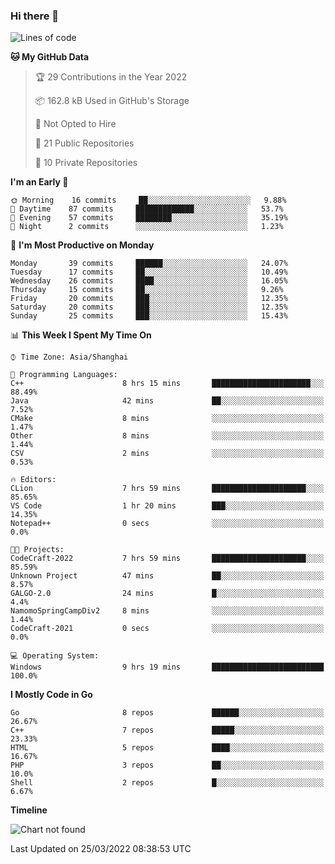 ### Hi there 👋

<!--
**pinelliar/pinelliar** is a ✨ _special_ ✨ repository because its `README.md` (this file) appears on your GitHub profile.

Here are some ideas to get you started:

- 🔭 I’m currently working on ...
- 🌱 I’m currently learning ...
- 👯 I’m looking to collaborate on ...
- 🤔 I’m looking for help with ...
- 💬 Ask me about ...
- 📫 How to reach me: ...
- 😄 Pronouns: ...
- ⚡ Fun fact: ...
-->

<!--START_SECTION:waka-->
![Lines of code](https://img.shields.io/badge/From%20Hello%20World%20I%27ve%20Written-41%20Thousand%20lines%20of%20code-blue)

**🐱 My GitHub Data** 

> 🏆 29 Contributions in the Year 2022
 > 
> 📦 162.8 kB Used in GitHub's Storage 
 > 
> 🚫 Not Opted to Hire
 > 
> 📜 21 Public Repositories 
 > 
> 🔑 10 Private Repositories  
 > 
**I'm an Early 🐤** 

```text
🌞 Morning    16 commits     ██░░░░░░░░░░░░░░░░░░░░░░░   9.88% 
🌆 Daytime    87 commits     █████████████░░░░░░░░░░░░   53.7% 
🌃 Evening    57 commits     ████████░░░░░░░░░░░░░░░░░   35.19% 
🌙 Night      2 commits      ░░░░░░░░░░░░░░░░░░░░░░░░░   1.23%

```
📅 **I'm Most Productive on Monday** 

```text
Monday       39 commits     ██████░░░░░░░░░░░░░░░░░░░   24.07% 
Tuesday      17 commits     ██░░░░░░░░░░░░░░░░░░░░░░░   10.49% 
Wednesday    26 commits     ████░░░░░░░░░░░░░░░░░░░░░   16.05% 
Thursday     15 commits     ██░░░░░░░░░░░░░░░░░░░░░░░   9.26% 
Friday       20 commits     ███░░░░░░░░░░░░░░░░░░░░░░   12.35% 
Saturday     20 commits     ███░░░░░░░░░░░░░░░░░░░░░░   12.35% 
Sunday       25 commits     ███░░░░░░░░░░░░░░░░░░░░░░   15.43%

```


📊 **This Week I Spent My Time On** 

```text
⌚︎ Time Zone: Asia/Shanghai

💬 Programming Languages: 
C++                      8 hrs 15 mins       ██████████████████████░░░   88.49% 
Java                     42 mins             ██░░░░░░░░░░░░░░░░░░░░░░░   7.52% 
CMake                    8 mins              ░░░░░░░░░░░░░░░░░░░░░░░░░   1.47% 
Other                    8 mins              ░░░░░░░░░░░░░░░░░░░░░░░░░   1.44% 
CSV                      2 mins              ░░░░░░░░░░░░░░░░░░░░░░░░░   0.53%

🔥 Editors: 
CLion                    7 hrs 59 mins       █████████████████████░░░░   85.65% 
VS Code                  1 hr 20 mins        ███░░░░░░░░░░░░░░░░░░░░░░   14.35% 
Notepad++                0 secs              ░░░░░░░░░░░░░░░░░░░░░░░░░   0.0%

🐱‍💻 Projects: 
CodeCraft-2022           7 hrs 59 mins       █████████████████████░░░░   85.59% 
Unknown Project          47 mins             ██░░░░░░░░░░░░░░░░░░░░░░░   8.57% 
GALGO-2.0                24 mins             █░░░░░░░░░░░░░░░░░░░░░░░░   4.4% 
NamomoSpringCampDiv2     8 mins              ░░░░░░░░░░░░░░░░░░░░░░░░░   1.44% 
CodeCraft-2021           0 secs              ░░░░░░░░░░░░░░░░░░░░░░░░░   0.0%

💻 Operating System: 
Windows                  9 hrs 19 mins       █████████████████████████   100.0%

```

**I Mostly Code in Go** 

```text
Go                       8 repos             ██████░░░░░░░░░░░░░░░░░░░   26.67% 
C++                      7 repos             █████░░░░░░░░░░░░░░░░░░░░   23.33% 
HTML                     5 repos             ████░░░░░░░░░░░░░░░░░░░░░   16.67% 
PHP                      3 repos             ██░░░░░░░░░░░░░░░░░░░░░░░   10.0% 
Shell                    2 repos             █░░░░░░░░░░░░░░░░░░░░░░░░   6.67%

```


**Timeline**

![Chart not found](https://raw.githubusercontent.com/sunasnow/sunasnow/main/charts/bar_graph.png) 


 Last Updated on 25/03/2022 08:38:53 UTC
<!--END_SECTION:waka-->
